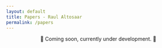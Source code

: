 ```yaml
---
layout: default
title: Papers - Raul Altosaar
permalink: /papers
---
```



<p style="text-align: center">🐞 Coming soon, currently under development. 🐞</p>